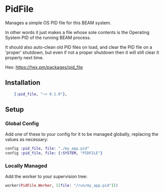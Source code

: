 # PidFile

Manages a simple OS PID file for this BEAM system.

In other words it just makes a file whose sole contents is the Operating System PID of the running BEAM process.

It should also auto-clean old PID files on load, and clear the PID file on a 'proper' shutdown, but even if not a proper shutdown then it will still clear it properly next time.

Hex:  https://hex.pm/packages/pid_file

## Installation

```elixir
    {:pid_file, "~> 0.1.0"},
```

## Setup

### Global Config

Add one of these to your config for it to be managed globally, replacing the values as necessary:

```elixir
config :pid_file, file: "./my_app.pid"
config :pid_file, file: {:SYSTEM, "PIDFILE"}
```

### Locally Managed

Add the worker to your supervision tree:

```elixir
worker(PidFile.Worker, [[file: "/run/my_app.pid"]])
```
